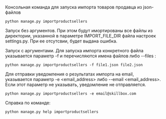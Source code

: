 Консольная команда для запуска импорта товаров продавца из json-файлов
```
python manage.py importproductsellers
```
Запуск без аргументов. При этом будут имортированы все файлы из директории, указанной в параметре IMPORT_FILE_DIR файла настроек settings.py. При ее отсутсвии, будет выдана ошибка. 

Запуск с аргументами. Для запуска импорта конкретного файла указывается параметр -f 
и перечисляются имена файлов либо --files :
```
python manage.py importproductsellers -f file1.json file2.json
```
Для отправки уведомления о результатах импорта на email, указывается параметр -e <email_address> 
либо --email <email_address>. Если этот параметр не указывать, уведомление не отправляется.
```
python manage.py importproductsellers -e email@skillbox.com
```
Справка по команде:
```
python manage.py help importproductsellers
```